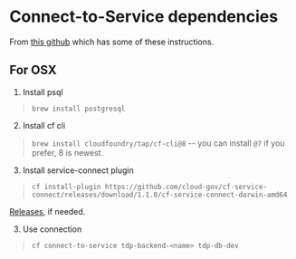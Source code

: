 # Connect-to-Service dependencies

From [this github](https://github.com/cloud-gov/cf-service-connect) which has some of these instructions.



## For OSX
1. Install psql

> `brew install postgresql`

2. Install cf cli

> `brew install cloudfoundry/tap/cf-cli@8` -- you can install `@7` if you prefer, 8 is newest.

3. Install service-connect plugin

> `cf install-plugin https://github.com/cloud-gov/cf-service-connect/releases/download/1.1.0/cf-service-connect-darwin-amd64`

[Releases](https://github.com/cloud-gov/cf-service-connect/releases), if needed.

3. Use connection

> `cf connect-to-service tdp-backend-<name> tdp-db-dev`

